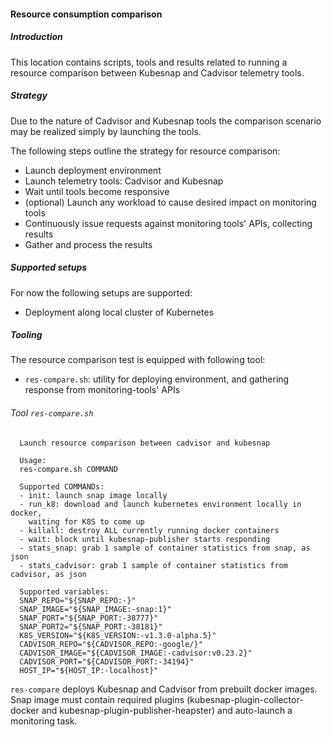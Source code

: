 #### Resource consumption comparison


##### Introduction

This location contains scripts, tools and results related to running
a resource comparison between Kubesnap and Cadvisor telemetry tools.


##### Strategy

Due to the nature of Cadvisor and Kubesnap tools the comparison scenario
may be realized simply by launching the tools.

The following steps outline the strategy for resource comparison:
* Launch deployment environment
* Launch telemetry tools: Cadvisor and Kubesnap
* Wait until tools become responsive
* (optional) Launch any workload to cause desired impact on monitoring
  tools
* Continuously issue requests against monitoring tools' APIs, collecting
  results
* Gather and process the results

 
##### Supported setups

For now the following setups are supported:
* Deployment along local cluster of Kubernetes 


##### Tooling
   
The resource comparison test is equipped with following tool:
* `res-compare.sh`: utility for deploying environment, and gathering 
  response from monitoring-tools' APIs
  
###### Tool `res-compare.sh`

```
  Launch resource comparison between cadvisor and kubesnap

  Usage:
  res-compare.sh COMMAND

  Supported COMMANDs:
  - init: launch snap image locally
  - run_k8: download and launch kubernetes environment locally in docker,
    waiting for K8S to come up
  - killall: destroy ALL currently running docker containers
  - wait: block until kubesnap-publisher starts responding
  - stats_snap: grab 1 sample of container statistics from snap, as json
  - stats_cadvisor: grab 1 sample of container statistics from cadvisor, as json
  
  Supported variables:
  SNAP_REPO="${SNAP_REPO:-}"
  SNAP_IMAGE="${SNAP_IMAGE:-snap:1}"
  SNAP_PORT="${SNAP_PORT:-38777}"
  SNAP_PORT2="${SNAP_PORT:-38181}"
  K8S_VERSION="${K8S_VERSION:-v1.3.0-alpha.5}"
  CADVISOR_REPO="${CADVISOR_REPO:-google/}"
  CADVISOR_IMAGE="${CADVISOR_IMAGE:-cadvisor:v0.23.2}"
  CADVISOR_PORT="${CADVISOR_PORT:-34194}"
  HOST_IP="${HOST_IP:-localhost}"
```

`res-compare` deploys Kubesnap and Cadvisor from prebuilt docker images.
Snap image must contain required plugins (kubesnap-plugin-collector-docker
and kubesnap-plugin-publisher-heapster) and auto-launch a monitoring task.
